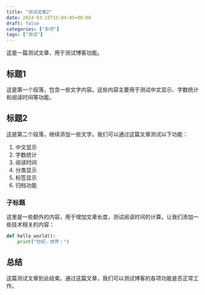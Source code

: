 ```yaml
---
title: "测试文章2"
date: 2024-03-15T15:04:05+08:00
draft: false
categories: ["杂项"]
tags: ["测试"]
---
```


这是一篇测试文章，用于测试博客功能。

## 标题1

这是第一个段落，包含一些文字内容。这些内容主要用于测试中文显示、字数统计和阅读时间等功能。

## 标题2

这是第二个段落，继续添加一些文字。我们可以通过这篇文章测试以下功能：

1. 中文显示
2. 字数统计
3. 阅读时间
4. 分类显示
5. 标签显示
6. 归档功能

### 子标题

这里是一些额外的内容，用于增加文章长度，测试阅读时间的计算。让我们添加一些技术相关的内容：

```python
def hello_world():
    print("你好，世界！")
```

## 总结

这篇测试文章到此结束。通过这篇文章，我们可以测试博客的各项功能是否正常工作。 